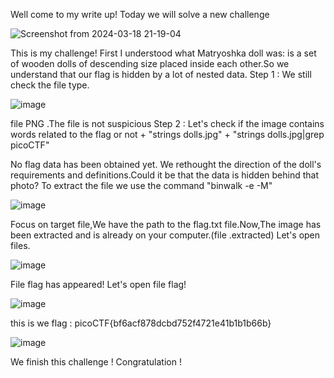Well come to my write up! 
Today we will solve a new challenge




![Screenshot from 2024-03-18 21-19-04](https://github.com/hieubmt1112004/Forensics/assets/125638408/b9db0e88-a44a-4459-b766-c5a76ea63541)


This is my challenge!
First I understood what Matryoshka doll was: is a set of wooden dolls of descending size placed inside each other.So we understand that our flag is hidden by a lot of nested data.
Step 1 :
We still check the file type.


![image](https://github.com/hieubmt1112004/Forensics/assets/125638408/0e1c28a9-b3e8-4376-92c1-ccb81e142f7c)



file PNG .The file is not suspicious
Step 2 :
Let's check if the image contains words related to the flag or not 
          + "strings dolls.jpg" 
          + "strings dolls.jpg|grep picoCTF" 
          
No flag data has been obtained yet.
We rethought the direction of the doll's requirements and definitions.Could it be that the data is hidden behind that photo?
To extract the file we use the command "binwalk -e -M"



![image](https://github.com/hieubmt1112004/Forensics/assets/125638408/81336fb8-d03f-4d41-900f-e388edfbf2e8)



Focus on target file,We have the path to the flag.txt file.Now,The image has been extracted and is already on your computer.(file .extracted)
Let's open files.



![image](https://github.com/hieubmt1112004/Forensics/assets/125638408/05436a1f-ee9e-447f-9bc5-17fb7f5859da)





File flag has appeared!
Let's open file flag!


![image](https://github.com/hieubmt1112004/Forensics/assets/125638408/017cb029-5e40-4626-b3f7-bded49dfc62d)



this is we flag :  picoCTF{bf6acf878dcbd752f4721e41b1b1b66b}


![image](https://github.com/hieubmt1112004/Forensics/assets/125638408/0e0166ec-636d-4edc-a03f-81277c7c4eac)



We finish this challenge ! Congratulation ! 











